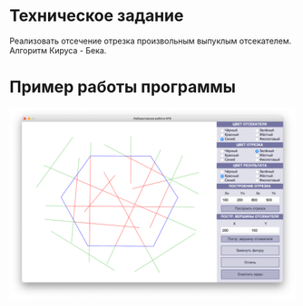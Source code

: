# Техническое задание

Реализовать отсечение отрезка произвольным выпуклым отсекателем. Алгоритм Кируса - Бека.

# Пример работы программы

![](https://github.com/kovkir/bmstu-cg-labs/raw/main/lab_8/example/example.png)
